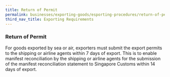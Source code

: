 ```yaml
---
title: Return of Permit 
permalink: businesses/exporting-goods/esporting-procedures/return-of-permit
third_nav_title: Exporting Requirements
---
```


### Return of Permit 

For goods exported by sea or air, exporters must submit the export permits to the shipping or airline agents within 7 days of export. This is to enable manifest reconciliation by the shipping or airline agents for the submission of the manifest reconciliation statement to Singapore Customs within 14 days of export.
